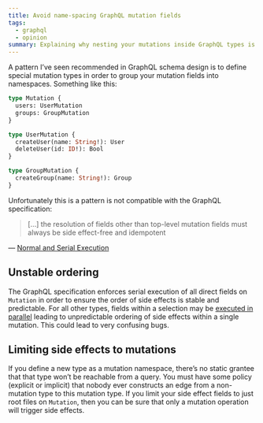 ```yaml
---
title: Avoid name-spacing GraphQL mutation fields
tags:
  - graphql
  - opinion
summary: Explaining why nesting your mutations inside GraphQL types is problematic
---
```

A pattern I’ve seen recommended in GraphQL schema design is to define special mutation types in order to group your mutation fields into namespaces. Something like this:

```graphql
type Mutation {
  users: UserMutation
  groups: GroupMutation
}

type UserMutation {
  createUser(name: String!): User
  deleteUser(id: ID!): Bool
}

type GroupMutation {
  createGroup(name: String!): Group
}
```

Unfortunately this is a pattern is not compatible with the GraphQL specification:

> \[…] the resolution of fields other than top-level mutation fields must always be side effect-free and idempotent

— [Normal and Serial Execution](https://spec.graphql.org/draft/#sel-GANRNDABiEBuHxyV)

## Unstable ordering

The GraphQL specification enforces serial execution of all direct fields on `Mutation` in order to ensure the order of side effects is stable and predictable. For all other types, fields within a selection may be [executed in parallel](https://spec.graphql.org/draft/#CompleteValue\(\)) leading to unpredictable ordering of side effects within a single mutation. This could lead to very confusing bugs.

## Limiting side effects to mutations

If you define a new type as a mutation namespace, there’s no static grantee that that type won’t be reachable from a query. You must have some policy (explicit or implicit) that nobody ever constructs an edge from a non-mutation type to this mutation type. If you limit your side effect fields to just root files on `Mutation`, then you can be sure that only a mutation operation will trigger side effects.
